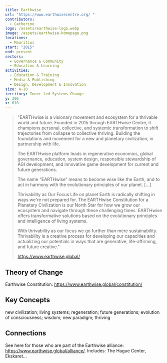 ```yaml
---
title: Earthwise
url: "https://www.earthwisecentre.org/ "
contributors:
  - Catherine
logo: /assets/earthwise-logo.webp
image: /assets/earthwise-homepage.png
locations:
  - Mauritius
start: "2015"
end: present
sectors:
  - Governance & Community
  - Education & Learning
activities:
  - Education & Training
  - Media & Publishing
  - Design, Development & Innovation
size: 4-10
territory: Inner-led Systems Change
y: 306
x: 618
---
```

> "EARTHwise is a visionary movement and ecosystem for a thrivable world and future. Founded in 2015 through EARTHwise Centre, it champions personal, collective, and systemic transformation to shift trajectories from collapse to collective thriving. Building the foundations and movement for a new and planetary civilization, in partnership with life.
> 
> The EARTHwise platform leads in regenerative economics, global governance, education, system design, responsible stewardship of AGI development, and innovative game development for current and future generations.
> 
> The name “EARTHwise” means to become wise like the Earth, and to act in harmony with the evolutionary principles of our planet. [...]
> 
> Thrivability as Our Focus
> Life on planet Earth is radically shifting in ways we're not prepared for. The EARTHwise Constitution for a Planetary Civilization is our North Star for how we grow our ecosystem and navigate through these challenging times. EARTHwise offers transformative solutions based on the evolutionary  principles and intelligence of living systems. 
> 
> With thrivability as our focus we go further than mere sustainability. Thrivability is a creative process for developing our capacities and actualizing our potentials in ways that are generative, life-affirming, and future creative."
> 
> https://www.earthwise.global/

## Theory of Change

Earthwise Constitution: https://www.earthwise.global/constitution/

## Key Concepts

new civilization; living systems; regeneration; future generations; evolution of consciousness; wisdom; new paradigm; thriving

## Connections

See here for those who are part of the Earthwise alliance: https://www.earthwise.global/alliance/. Includes: The Hague Center, Ekskaret...
